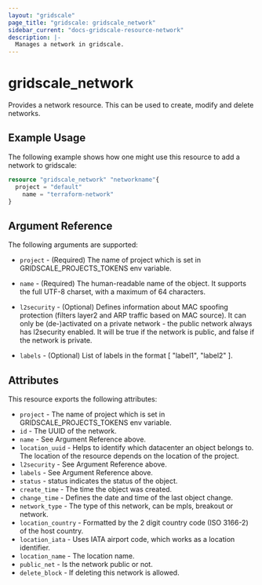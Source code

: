 ```yaml
---
layout: "gridscale"
page_title: "gridscale: gridscale_network"
sidebar_current: "docs-gridscale-resource-network"
description: |-
  Manages a network in gridscale.
---
```


# gridscale_network

Provides a network resource. This can be used to create, modify and delete networks.

## Example Usage

The following example shows how one might use this resource to add a network to gridscale:

```terraform
resource "gridscale_network" "networkname"{
  project = "default"
	name = "terraform-network"
}
```

## Argument Reference

The following arguments are supported:

* `project` - (Required) The name of project which is set in GRIDSCALE_PROJECTS_TOKENS env variable.

* `name` - (Required) The human-readable name of the object. It supports the full UTF-8 charset, with a maximum of 64 characters.

* `l2security` - (Optional) Defines information about MAC spoofing protection (filters layer2 and ARP traffic based on MAC source). It can only be (de-)activated on a private network - the public network always has l2security enabled. It will be true if the network is public, and false if the network is private.

* `labels` - (Optional) List of labels in the format [ "label1", "label2" ].


## Attributes

This resource exports the following attributes:

* `project` - The name of project which is set in GRIDSCALE_PROJECTS_TOKENS env variable.
* `id` - The UUID of the network.
* `name` - See Argument Reference above.
* `location_uuid` - Helps to identify which datacenter an object belongs to. The location of the resource depends on the location of the project.
* `l2security` - See Argument Reference above.
* `labels` - See Argument Reference above.
* `status` - status indicates the status of the object.
* `create_time` - The time the object was created.
* `change_time` - Defines the date and time of the last object change.
* `network_type` - The type of this network, can be mpls, breakout or network.
* `location_country` - Formatted by the 2 digit country code (ISO 3166-2) of the host country.
* `location_iata` - Uses IATA airport code, which works as a location identifier.
* `location_name` - The location name.
* `public_net` - Is the network public or not.
* `delete_block` - If deleting this network is allowed.
